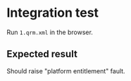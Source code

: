 # Integration test

Run `1.qrm.xml` in the browser.

## Expected result

Should raise "platform entitlement" fault.
